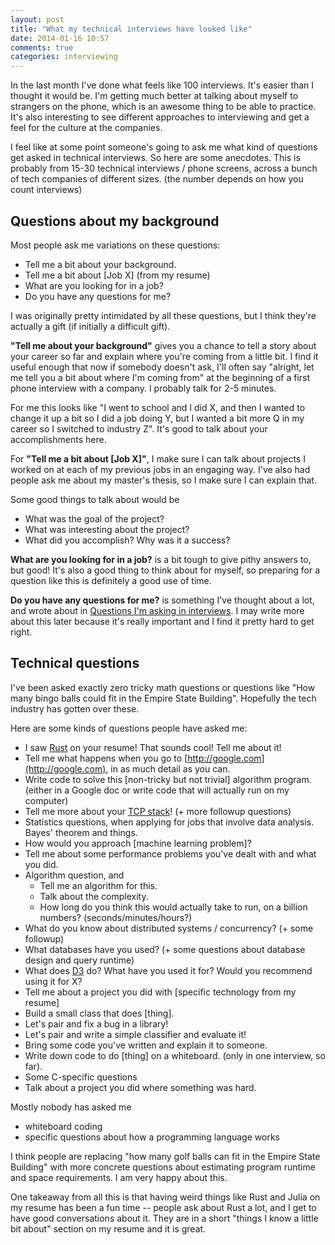 ```yaml
---
layout: post
title: "What my technical interviews have looked like"
date: 2014-01-16 10:57
comments: true
categories: interviewing
---
```


In the last month I've done what feels like 100 interviews. It's
easier than I thought it would be. I'm getting much better at talking
about myself to strangers on the phone, which is an awesome thing to
be able to practice. It's also interesting to see different approaches
to interviewing and get a feel for the culture at the companies.

I feel like at some point someone's going to ask me what kind of
questions get asked in technical interviews. So here are some
anecdotes. This is probably from 15-30 technical interviews / phone
screens, across a bunch of tech companies of different sizes. (the
number depends on how you count interviews)

<!-- more -->

## Questions about my background

Most people ask me variations on these questions:

* Tell me a bit about your background.
* Tell me a bit about [Job X] (from my resume)
* What are you looking for in a job?
* Do you have any questions for me?

I was originally pretty intimidated by all these questions, but I
think they're actually a gift (if initially a difficult gift).

**"Tell me about your background"** gives you a chance to tell a story
  about your career so far and explain where you're coming from a
  little bit. I find it useful enough that now if somebody doesn't
  ask, I'll often say "alright, let me tell you a bit about where I'm
  coming from" at the beginning of a first phone interview with a
  company. I probably talk for 2-5 minutes.

For me this looks like "I went to school and I did X, and then I
wanted to change it up a bit so I did a job doing Y, but I wanted a
bit more Q in my career so I switched to industry Z". It's good to
talk about your accomplishments here.

For **"Tell me a bit about [Job X]"**, I make sure I can talk about
projects I worked on at each of my previous jobs in an engaging way.
I've also had people ask me about my master's thesis, so I make sure I
can explain that.

Some good things to talk about would be

* What was the goal of the project?
* What was interesting about the project?
* What did you accomplish? Why was it a success?

**What are you looking for in a job?** is a bit tough to give pithy
  answers to, but good! It's also a good thing to think about for
  myself, so preparing for a question like this is definitely a good
  use of time.

**Do you have any questions for me?** is something I've thought about
  a lot, and wrote about in
  [Questions I'm asking in interviews](http://jvns.ca/blog/2013/12/30/questions-im-asking-in-interviews/).
  I may write more about this later because it's really important and
  I find it pretty hard to get right.


## Technical questions

I've been asked exactly zero tricky math questions or questions like
"How many bingo balls could fit in the Empire State Building".
Hopefully the tech industry has gotten over these.

Here are some kinds of questions people have asked me:

* I saw [Rust](http://www.rust-lang.org/) on your resume! That sounds
  cool! Tell me about it!
* Tell me what happens when you go to
  [http://google.com](http://google.com), in as much detail as you
  can.
* Write code to solve this [non-tricky but not trivial] algorithm
  program. (either in a Google doc or write code that will actually
  run on my computer)
* Tell me more about your
  [TCP stack](https://github.com/jvns/teeceepee)! (+ more followup
  questions)
* Statistics questions, when applying for jobs that involve data
  analysis. Bayes' theorem and things.
* How would you approach [machine learning problem]?
* Tell me about some performance problems you've dealt with and what
  you did.
* Algorithm question, and
    * Tell me an algorithm for this.
    * Talk about the complexity.
    * How long do you think this would actually take to run, on a
      billion numbers? (seconds/minutes/hours?)
* What do you know about distributed systems / concurrency? (+ some
  followup)
* What databases have you used? (+ some questions about database
  design and query runtime)
* What does [D3](http://d3js.org/) do? What have you used it for?
  Would you recommend using it for X?
* Tell me about a project you did with
  [specific technology from my resume]
* Build a small class that does [thing].
* Let's pair and fix a bug in a library!
* Let's pair and write a simple classifier and evaluate it!
* Bring some code you've written and explain it to someone.
* Write down code to do [thing] on a whiteboard. (only in one
  interview, so far).
* Some C-specific questions
* Talk about a project you did where something was hard.

Mostly nobody has asked me

* whiteboard coding
* specific questions about how a programming language works

I think people are replacing "how many golf balls can fit in the
Empire State Building" with more concrete questions about estimating
program runtime and space requirements. I am very happy about this.

One takeaway from all this is that having weird things like Rust and
Julia on my resume has been a fun time -- people ask about Rust a lot,
and I get to have good conversations about it. They are in a short
"things I know a little bit about" section on my resume and it is
great.
